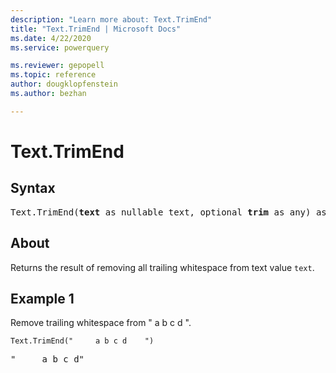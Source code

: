 ```yaml
---
description: "Learn more about: Text.TrimEnd"
title: "Text.TrimEnd | Microsoft Docs"
ms.date: 4/22/2020
ms.service: powerquery

ms.reviewer: gepopell
ms.topic: reference
author: dougklopfenstein
ms.author: bezhan

---
```

# Text.TrimEnd

## Syntax

<pre>
Text.TrimEnd(<b>text</b> as nullable text, optional <b>trim</b> as any) as nullable text
</pre>
  
## About  
Returns the result of removing all trailing whitespace from text value `text`.

## Example 1
Remove trailing whitespace from " a b c d ".

```powerquery-m
Text.TrimEnd("     a b c d    ")
```

<pre>
"     a b c d"
</pre>
